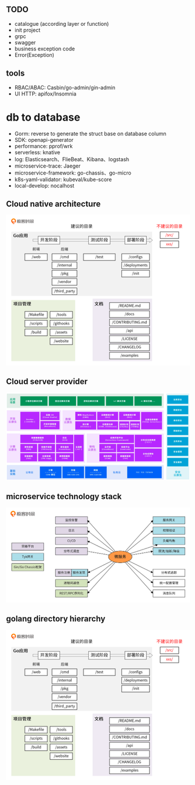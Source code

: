 ## TODO
- catalogue (according layer or function)
- init project
- grpc
- swagger
- business exception code
- Error(Exception)


## tools
- RBAC/ABAC: Casbin/go-admin/gin-admin
- UI HTTP: apifox/Insomnia
# db to database
- Gorm: reverse to generate the struct base on database column 
- SDK: openapi-generator
- performance: pprof/wrk
- serverless: knative
- log: Elasticsearch、FlieBeat、Kibana、logstash
- microservice-trace: Jaeger
- microservice-framework: go-chassis、go-micro
- k8s-yaml-validator: kubeval/kube-score
- local-develop: nocalhost

## Cloud native architecture
![img.png](asset/image/img.png)
## Cloud server provider 
 ![img_1.png](asset/image/img_1.png)
## microservice technology stack 
![img_2.png](asset/image/img_2.png)
## golang directory hierarchy
![img.png](asset/image/img.png)